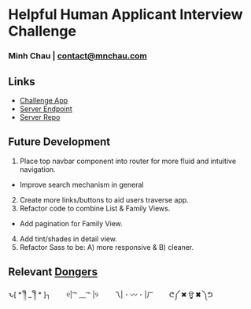 # Helpful Human Applicant Interview Challenge
### Minh Chau | contact@mnchau.com

## Links
* [Challenge App](https://xchau-hh-challenge.herokuapp.com)
* [Server Endpoint]( https://hh-server.herokuapp.com)
* [Server Repo](https://github.com/xchau/hh-server)

## Future Development
1. Place top navbar component into router for more fluid and intuitive navigation.
  * Improve search mechanism in general
2. Create more links/buttons to aid users traverse app.
3. Refactor code to combine List & Family Views.
  * Add pagination for Family View.
4. Add tint/shades in detail view.
5. Refactor Sass to be: A) more responsive & B) cleaner.


## Relevant [Dongers](http://dongerlist.com)
ԅ[ * ༎ຶ _ ༎ຶ * ]┐ &nbsp;&nbsp;&nbsp;&nbsp;&nbsp;&nbsp;
୧| ͡ᵔ ﹏ ͡ᵔ |୨  &nbsp;&nbsp;&nbsp;&nbsp;&nbsp;&nbsp;
乁| ･ 〰 ･ |ㄏ   &nbsp;&nbsp;&nbsp;&nbsp;&nbsp;&nbsp;
ᕦ༼ ✖ ਊ ✖ ༽ᕤ
